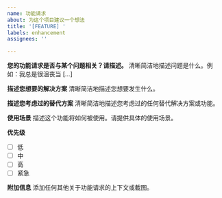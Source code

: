 ```yaml
---
name: 功能请求
about: 为这个项目建议一个想法
title: '[FEATURE] '
labels: enhancement
assignees: ''

---
```


**您的功能请求是否与某个问题相关？请描述。**
清晰简洁地描述问题是什么。例如：我总是很沮丧当 [...]

**描述您想要的解决方案**
清晰简洁地描述您想要发生什么。

**描述您考虑过的替代方案**
清晰简洁地描述您考虑过的任何替代解决方案或功能。

**使用场景**
描述这个功能将如何被使用。请提供具体的使用场景。

**优先级**
- [ ] 低
- [ ] 中
- [ ] 高
- [ ] 紧急

**附加信息**
添加任何其他关于功能请求的上下文或截图。
